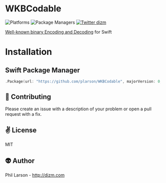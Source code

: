 # WKBCodable

![Platforms](https://img.shields.io/badge/platforms-Linux%20%7C%20OS%20X-blue.svg)
![Package Managers](https://img.shields.io/badge/package%20managers-SwiftPM-yellow.svg)
[![Twitter dizm](https://img.shields.io/badge/twitter-dizm-green.svg)](http://twitter.com/dizm)

[Well-known binary Encoding and Decoding](http://edndoc.esri.com/arcsde/8.3/sql_interface/concepts/the_well_known_binary_representation.htm) for Swift

# Installation

## Swift Package Manager

```swift
.Package(url: "https://github.com/plarson/WKBCodable", majorVersion: 0, minor: 1)
```

:gift_heart: Contributing
------------
Please create an issue with a description of your problem or open a pull request with a fix.

:v: License
-------
MIT

:alien: Author
------
Phil Larson - http://dizm.com
